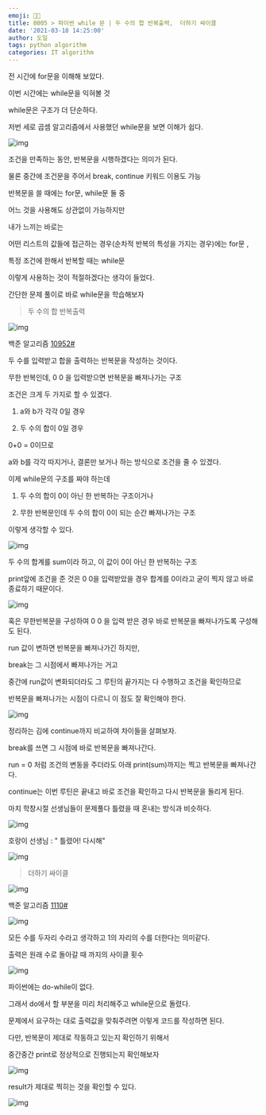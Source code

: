 ```yaml
---
emoji: 👨‍💻
title: 0005 > 파이썬 while 문 | 두 수의 합 반복출력,  더하기 싸이클
date: '2021-03-18 14:25:00'
author: 도일
tags: python algorithm
categories: IT algorithm
---
```

전 시간에 for문을 이해해 보았다.

이번 시간에는 while문을 익혀볼 것



while문은 구조가 더 단순하다.



저번 세로 곱셈 알고리즘에서 사용했던 while문을 보면 이해가 쉽다.

![img](./img/image-163600802838852.png)



조건을 만족하는 동안, 반복문을 시행하겠다는 의미가 된다.

물론 중간에 조건문을 주어서 break, continue 키워드 이용도 가능





반복문을 쓸 때에는 for문, while문 둘 중

어느 것을 사용해도 상관없이 가능하지만

내가 느끼는 바로는

어떤 리스트의 값들에 접근하는 경우(순차적 반복의 특성을 가지는 경우)에는 for문 ,

특정 조건에 한해서 반복할 때는 while문

이렇게 사용하는 것이 적절하겠다는 생각이 들었다.



간단한 문제 풀이로 바로 while문을 학습해보자

> 두 수의 합 반복출력



![img](./img/image-163600802838853.png)

백준 알고리즘 [10952#](https://www.acmicpc.net/problem/10952)



두 수를 입력받고 합을 출력하는 반복문을 작성하는 것이다.

무한 반복인데, 0 0 을 입력받으면 반복문을 빠져나가는 구조





조건은 크게 두 가지로 할 수 있겠다.

1) a와 b가 각각 0일 경우

2) 두 수의 합이 0일 경우



0+0 = 0이므로

a와 b를 각각 따지거나, 결론만 보거나 하는 방식으로 조건을 줄 수 있겠다.



이제 while문의 구조를 짜야 하는데

1) 두 수의 합이 0이 아닌 한 반복하는 구조이거나

2) 무한 반복문인데 두 수의 합이 0이 되는 순간 빠져나가는 구조

이렇게 생각할 수 있다.



![img](./img/image.png)

두 수의 합계를 sum이라 하고, 이 값이 0이 아닌 한 반복하는 구조

print앞에 조건을 준 것은 0 0을 입력받았을 경우 합계를 0이라고 굳이 찍지 않고 바로 종료하기 때문이다.

![img](./img/image-163600802838855.png)

혹은 무한반복문을 구성하여 0 0 을 입력 받은 경우 바로 반복문을 빠져나가도록 구성해도 된다.

run 값이 변하면 반복문을 빠져나가긴 하지만,

break는 그 시점에서 빠져나가는 거고

중간에 run값이 변화되더라도 그 루틴의 끝가지는 다 수행하고 조건을 확인하므로

반복문을 빠져나가는 시점이 다르니 이 점도 잘 확인해야 한다.

![img](./img/image-163600802838856.png)

정리하는 김에 continue까지 비교하여 차이들을 살펴보자.

break를 쓰면 그 시점에 바로 반복문을 빠져나간다.



run = 0 처럼 조건의 변동을 주더라도 아래 print(sum)까지는 찍고 반복문을 빠져나간다.





continue는 이번 루틴은 끝내고 바로 조건을 확인하고 다시 반복문을 돌리게 된다.

마치 학창시절 선생님들이 문제풀다 틀렸을 때 혼내는 방식과 비슷하다.

![img](./img/image-163600802838857.png)

호랑이 선생님 : " 틀렸어! 다시해"







![img](./img/image-163600802838858.png)







> 더하기 싸이클

![img](./img/image-163600802838859.png)

백준 알고리즘 [1110#](https://www.acmicpc.net/problem/1110)

![img](./img/image-163600802838860.png)

모든 수를 두자리 수라고 생각하고 1의 자리의 수를 더한다는 의미같다.

출력은 원래 수로 돌아갈 때 까지의 사이클 횟수

![img](./img/image-163600802838861.png)



파이썬에는 do-while이 없다.

그래서 do에서 할 부분을 미리 처리해주고 while문으로 돌렸다.

문제에서 요구하는 대로 출력값을 맞춰주려면 이렇게 코드를 작성하면 된다.



다만, 반복문이 제대로 작동하고 있는지 확인하기 위해서

중간중간 print로 정상적으로 진행되는지 확인해보자

![img](./img/image-163600802838962.png)

result가 제대로 찍히는 것을 확인할 수 있다.

![img](./img/image-163600802838963.png)